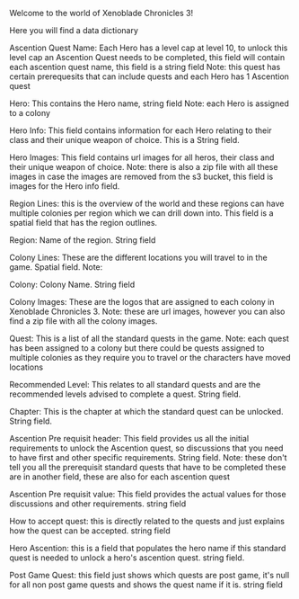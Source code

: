  Welcome to the world of Xenoblade Chronicles 3!

 Here you will find a data dictionary

 Ascention Quest Name: Each Hero has a level cap at level 10, to unlock this level cap an Ascention Quest needs to be completed, this field will contain each ascention quest name, this field is a string field
 Note: this quest has certain prerequesits that can include quests and each Hero has 1 Ascention quest

 Hero: This contains the Hero name, string field
 Note: each Hero is assigned to a colony

 Hero Info: This field contains information for each Hero relating to their class and their unique weapon of choice. This is a String field.

 Hero Images: This field contains url images for all heros, their class and their unique weapon of choice.
 Note: there is also a zip file with all these images in case the images are removed from the s3 bucket, this field is images for the Hero info field.

 Region Lines: this is the overview of the world and these regions can have multiple colonies per region which we can drill down into. This field is a spatial field that has the region outlines.

 Region: Name of the region. String field

 Colony Lines: These are the different locations you will travel to in the game. Spatial field.
 Note: 

 Colony: Colony Name. String field

 Colony Images: These are the logos that are assigned to each colony in Xenoblade Chronicles 3.
 Note: these are url images, however you can also find a zip file with all the colony images.

 Quest: This is a list of all the standard quests in the game.
 Note: each quest has been assigned to a colony but there could be quests assigned to multiple colonies as they require you to travel or the characters have moved locations

 Recommended Level: This relates to all standard quests and are the recommended levels advised to complete a quest. String field.

 Chapter: This is the chapter at which the standard quest can be unlocked. String field.

 Ascention Pre requisit header: This field provides us all the initial requirements to unlock the Ascention quest, so discussions that you need to have first and other specific requirements. String field.
 Note: these don't tell you all the prerequisit standard quests that have to be completed these are in another field, these are also for each ascention quest

 Ascention Pre requisit value: This field provides the actual values for those discussions and other requirements. string field

 How to accept quest: this is directly related to the quests and just explains how the quest can be accepted. string field

 Hero Ascention: this is a field that populates the hero name if this standard quest is needed to unlock a hero's ascention quest. string field.

 Post Game Quest: this field just shows which quests are post game, it's null for all non post game quests and shows the quest name if it is. string field








 

 

 
